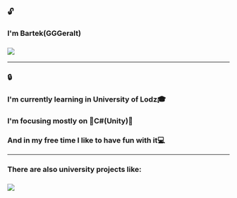 ### 🔓
### I'm Bartek(GGGeralt)
### 
### <img src="https://github-readme-stats.vercel.app/api?username=GGGeralt&show_icons=true&theme=dark"/>
---
### 🔒
### I'm currently learning in University of Lodz🎓
### I'm focusing mostly on 🎇C#(Unity)🎇
### And in my free time I like to have fun with it💻
---
### There are also university projects like:
### <img src="https://github-readme-stats.vercel.app/api/pin/?username=GGGeralt&repo=IoT-Project"/>


<!--
**GGGeralt/GGGeralt** is a ✨ _special_ ✨ repository because its `README.md` (this file) appears on your GitHub profile.

Here are some ideas to get you started:

- 🔭 I’m currently working on ...
- 🌱 I’m currently learning ...
- 👯 I’m looking to collaborate on ...
- 🤔 I’m looking for help with ...
- 💬 Ask me about ...
- 📫 How to reach me: ...
- 😄 Pronouns: ...
- ⚡ Fun fact: ...
-->

